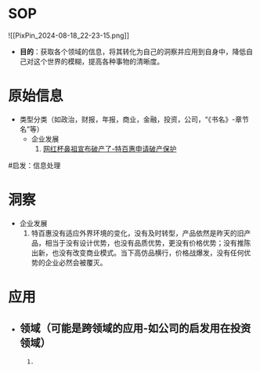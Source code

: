 # SOP

![[PixPin_2024-08-18_22-23-15.png]]

- **目的**：获取各个领域的信息，将其转化为自己的洞察并应用到自身中，降低自己对这个世界的模糊，提高各种事物的清晰度。

# 原始信息

- 类型分类（如政治，财报，年报，商业，金融，投资，公司，“《书名》-章节名”等）
	- 企业发展
		1. [网红杯鼻祖宣布破产了-特百惠申请破产保护](https://www.36kr.com/p/2959441610625029)

#启发：信息处理
# 洞察

- 企业发展
	1. 特百惠没有适应外界环境的变化，没有及时转型，产品依然是昨天的旧产品，相当于没有设计优势，也没有品质优势，更没有价格优势；没有推陈出新，也没有改变商业模式。当下高仿品横行，价格战爆发，没有任何优势的企业必然会被覆灭。

# 应用

- 领域（可能是跨领域的应用-如公司的启发用在投资领域）
	- 
		1. 

